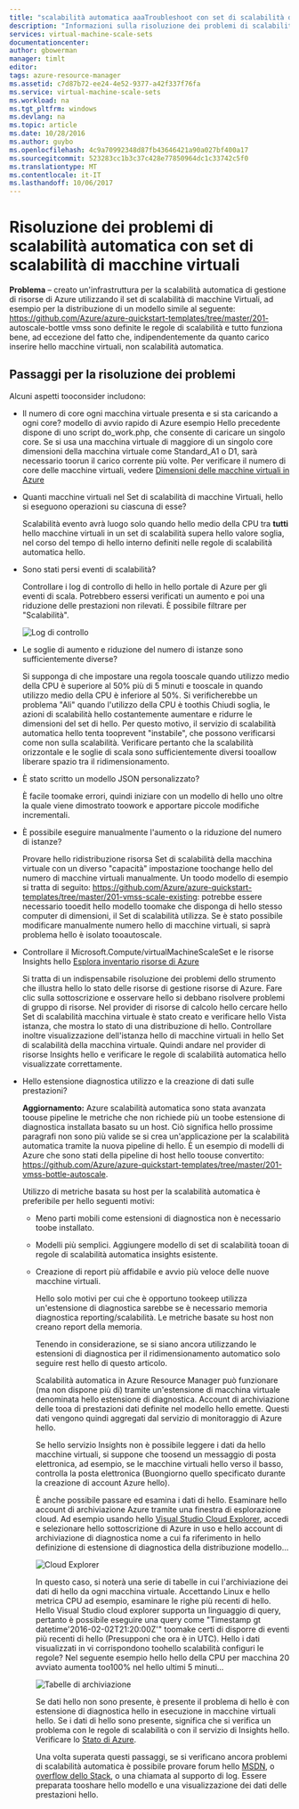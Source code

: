 ```yaml
---
title: "scalabilità automatica aaaTroubleshoot con set di scalabilità di macchine virtuali | Documenti Microsoft"
description: "Informazioni sulla risoluzione dei problemi di scalabilità automatica con set di scalabilità di macchine virtuali. Comprendere i problemi tipici e come tooresolve li."
services: virtual-machine-scale-sets
documentationcenter: 
author: gbowerman
manager: timlt
editor: 
tags: azure-resource-manager
ms.assetid: c7d87b72-ee24-4e52-9377-a42f337f76fa
ms.service: virtual-machine-scale-sets
ms.workload: na
ms.tgt_pltfrm: windows
ms.devlang: na
ms.topic: article
ms.date: 10/28/2016
ms.author: guybo
ms.openlocfilehash: 4c9a70992348d87fb43646421a90a027bf400a17
ms.sourcegitcommit: 523283cc1b3c37c428e77850964dc1c33742c5f0
ms.translationtype: MT
ms.contentlocale: it-IT
ms.lasthandoff: 10/06/2017
---
```

# <a name="troubleshooting-autoscale-with-virtual-machine-scale-sets"></a>Risoluzione dei problemi di scalabilità automatica con set di scalabilità di macchine virtuali
**Problema** – creato un'infrastruttura per la scalabilità automatica di gestione di risorse di Azure utilizzando il set di scalabilità di macchine Virtuali, ad esempio per la distribuzione di un modello simile al seguente: https://github.com/Azure/azure-quickstart-templates/tree/master/201- autoscale-bottle vmss sono definite le regole di scalabilità e tutto funziona bene, ad eccezione del fatto che, indipendentemente da quanto carico inserire hello macchine virtuali, non scalabilità automatica.

## <a name="troubleshooting-steps"></a>Passaggi per la risoluzione dei problemi
Alcuni aspetti tooconsider includono:

* Il numero di core ogni macchina virtuale presenta e si sta caricando a ogni core? modello di avvio rapido di Azure esempio Hello precedente dispone di uno script do_work.php, che consente di caricare un singolo core. Se si usa una macchina virtuale di maggiore di un singolo core dimensioni della macchina virtuale come Standard_A1 o D1, sarà necessario toorun il carico corrente più volte. Per verificare il numero di core delle macchine virtuali, vedere [Dimensioni delle macchine virtuali in Azure](../virtual-machines/windows/sizes.md?toc=%2fazure%2fvirtual-machines%2fwindows%2ftoc.json)
* Quanti macchine virtuali nel Set di scalabilità di macchine Virtuali, hello si eseguono operazioni su ciascuna di esse?
  
    Scalabilità evento avrà luogo solo quando hello medio della CPU tra **tutti** hello macchine virtuali in un set di scalabilità supera hello valore soglia, nel corso del tempo di hello interno definiti nelle regole di scalabilità automatica hello.
* Sono stati persi eventi di scalabilità?
  
    Controllare i log di controllo di hello in hello portale di Azure per gli eventi di scala. Potrebbero essersi verificati un aumento e poi una riduzione delle prestazioni non rilevati. È possibile filtrare per "Scalabilità".
  
    ![Log di controllo][audit]
* Le soglie di aumento e riduzione del numero di istanze sono sufficientemente diverse?
  
    Si supponga di che impostare una regola tooscale quando utilizzo medio della CPU è superiore al 50% più di 5 minuti e tooscale in quando utilizzo medio della CPU è inferiore al 50%. Si verificherebbe un problema "Ali" quando l'utilizzo della CPU è toothis Chiudi soglia, le azioni di scalabilità hello costantemente aumentare e ridurre le dimensioni del set di hello. Per questo motivo, il servizio di scalabilità automatica hello tenta tooprevent "instabile", che possono verificarsi come non sulla scalabilità. Verificare pertanto che la scalabilità orizzontale e le soglie di scala sono sufficientemente diversi tooallow liberare spazio tra il ridimensionamento.
* È stato scritto un modello JSON personalizzato?
  
    È facile toomake errori, quindi iniziare con un modello di hello uno oltre la quale viene dimostrato toowork e apportare piccole modifiche incrementali. 
* È possibile eseguire manualmente l'aumento o la riduzione del numero di istanze?
  
    Provare hello ridistribuzione risorsa Set di scalabilità della macchina virtuale con un diverso "capacità" impostazione toochange hello del numero di macchine virtuali manualmente. Un toodo modello di esempio si tratta di seguito: https://github.com/Azure/azure-quickstart-templates/tree/master/201-vmss-scale-existing: potrebbe essere necessario tooedit hello modello toomake che disponga di hello stesso computer di dimensioni, il Set di scalabilità utilizza. Se è stato possibile modificare manualmente numero hello di macchine virtuali, si saprà problema hello è isolato tooautoscale.
* Controllare il Microsoft.Compute/virtualMachineScaleSet e le risorse Insights hello [Esplora inventario risorse di Azure](https://resources.azure.com/)
  
    Si tratta di un indispensabile risoluzione dei problemi dello strumento che illustra hello lo stato delle risorse di gestione risorse di Azure. Fare clic sulla sottoscrizione e osservare hello si debbano risolvere problemi di gruppo di risorse. Nel provider di risorse di calcolo hello cercare hello Set di scalabilità macchina virtuale è stato creato e verificare hello Vista istanza, che mostra lo stato di una distribuzione di hello. Controllare inoltre visualizzazione dell'istanza hello di macchine virtuali in hello Set di scalabilità della macchina virtuale. Quindi andare nel provider di risorse Insights hello e verificare le regole di scalabilità automatica hello visualizzate correttamente.
* Hello estensione diagnostica utilizzo e la creazione di dati sulle prestazioni?
  
    **Aggiornamento:** Azure scalabilità automatica sono stata avanzata toouse pipeline le metriche che non richiede più un toobe estensione di diagnostica installata basato su un host. Ciò significa hello prossime paragrafi non sono più valide se si crea un'applicazione per la scalabilità automatica tramite la nuova pipeline di hello. È un esempio di modelli di Azure che sono stati della pipeline di host hello toouse convertito: https://github.com/Azure/azure-quickstart-templates/tree/master/201-vmss-bottle-autoscale. 
  
    Utilizzo di metriche basata su host per la scalabilità automatica è preferibile per hello seguenti motivi:
  
  * Meno parti mobili come estensioni di diagnostica non è necessario toobe installato.
  * Modelli più semplici. Aggiungere modello di set di scalabilità tooan di regole di scalabilità automatica insights esistente.
  * Creazione di report più affidabile e avvio più veloce delle nuove macchine virtuali.
    
    Hello solo motivi per cui che è opportuno tookeep utilizza un'estensione di diagnostica sarebbe se è necessario memoria diagnostica reporting/scalabilità. Le metriche basate su host non creano report della memoria.
    
    Tenendo in considerazione, se si siano ancora utilizzando le estensioni di diagnostica per il ridimensionamento automatico solo seguire rest hello di questo articolo.
    
    Scalabilità automatica in Azure Resource Manager può funzionare (ma non dispone più di) tramite un'estensione di macchina virtuale denominata hello estensione di diagnostica. Account di archiviazione delle tooa di prestazioni dati definite nel modello hello emette. Questi dati vengono quindi aggregati dal servizio di monitoraggio di Azure hello.
    
    Se hello servizio Insights non è possibile leggere i dati da hello macchine virtuali, si suppone che toosend un messaggio di posta elettronica, ad esempio, se le macchine virtuali hello verso il basso, controlla la posta elettronica (Buongiorno quello specificato durante la creazione di account Azure hello).
    
    È anche possibile passare ed esamina i dati di hello. Esaminare hello account di archiviazione Azure tramite una finestra di esplorazione cloud. Ad esempio usando hello [Visual Studio Cloud Explorer](https://visualstudiogallery.msdn.microsoft.com/aaef6e67-4d99-40bc-aacf-662237db85a2), accedi e selezionare hello sottoscrizione di Azure in uso e hello account di archiviazione di diagnostica nome a cui fa riferimento in hello definizione di estensione di diagnostica della distribuzione modello...
    
    ![Cloud Explorer][explorer]
    
    In questo caso, si noterà una serie di tabelle in cui l'archiviazione dei dati di hello da ogni macchina virtuale. Accettando Linux e hello metrica CPU ad esempio, esaminare le righe più recenti di hello. Hello Visual Studio cloud explorer supporta un linguaggio di query, pertanto è possibile eseguire una query come "Timestamp gt datetime'2016-02-02T21:20:00Z'" toomake certi di disporre di eventi più recenti di hello (Presupponi che ora è in UTC). Hello i dati visualizzati in vi corrispondono toohello scalabilità configuri le regole? Nel seguente esempio hello hello della CPU per macchina 20 avviato aumenta too100% nel hello ultimi 5 minuti...
    
    ![Tabelle di archiviazione][tables]
    
    Se dati hello non sono presente, è presente il problema di hello è con estensione di diagnostica hello in esecuzione in macchine virtuali hello. Se i dati di hello sono presente, significa che si verifica un problema con le regole di scalabilità o con il servizio di Insights hello. Verificare lo [Stato di Azure](https://azure.microsoft.com/status/).
    
    Una volta superata questi passaggi, se si verificano ancora problemi di scalabilità automatica è possibile provare forum hello [MSDN](https://social.msdn.microsoft.com/forums/azure/home?category=windowsazureplatform%2Cazuremarketplace%2Cwindowsazureplatformctp), o [overflow dello Stack](http://stackoverflow.com/questions/tagged/azure), o una chiamata al supporto di log. Essere preparata tooshare hello modello e una visualizzazione dei dati delle prestazioni hello.

[audit]: ./media/virtual-machine-scale-sets-troubleshoot/image3.png
[explorer]: ./media/virtual-machine-scale-sets-troubleshoot/image1.png
[tables]: ./media/virtual-machine-scale-sets-troubleshoot/image4.png
